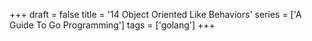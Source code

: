 +++
draft = false
title = '14 Object Oriented Like Behaviors'
series = ['A Guide To Go Programming']
tags = ['golang']
+++
